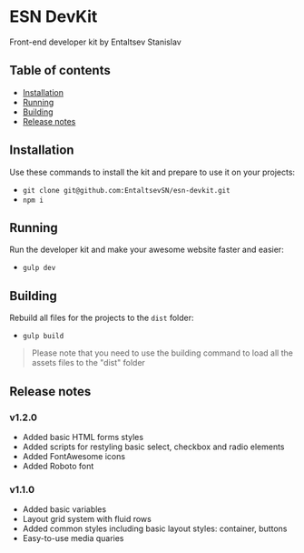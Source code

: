 # ESN DevKit
Front-end developer kit by Entaltsev Stanislav

## Table of contents
* [Installation](#installation)
* [Running](#running)
* [Building](#building)
* [Release notes](#release-notes)

## Installation

Use these commands to install the kit and prepare to use it on your projects:
* ``` git clone git@github.com:EntaltsevSN/esn-devkit.git ```
* ``` npm i ```

## Running 

Run the developer kit and make your awesome website faster and easier:
* ``` gulp dev ```

## Building

Rebuild all files for the projects to the ``` dist ``` folder:
* ``` gulp build ```

> Please note that you need to use the building command to load all the assets files to the "dist" folder

## Release notes

### v1.2.0

* Added basic HTML forms styles
* Added scripts for restyling basic select, checkbox and radio elements
* Added FontAwesome icons
* Added Roboto font

### v1.1.0

* Added basic variables
* Layout grid system with fluid rows
* Added common styles including basic layout styles: container, buttons
* Easy-to-use media quaries